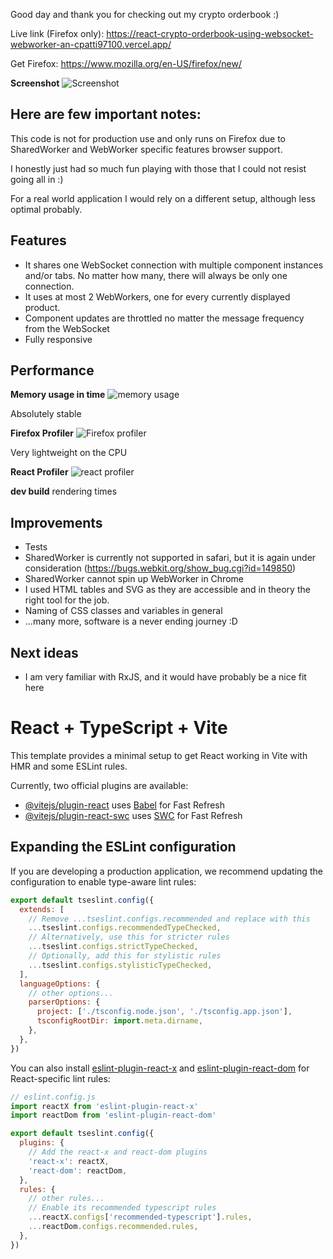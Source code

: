 Good day and thank you for checking out my crypto orderbook :)

Live link (Firefox only): https://react-crypto-orderbook-using-websocket-webworker-an-cpatti97100.vercel.app/

Get Firefox: https://www.mozilla.org/en-US/firefox/new/

**Screenshot** ![Screenshot](https://i.ibb.co/wsb5pSD/Screenshot-2021-07-04-at-14-13-28.png)

## Here are few important notes:

This code is not for production use and only runs on Firefox due to SharedWorker and WebWorker specific features browser support.

I honestly just had so much fun playing with those that I could not resist going all in :)

For a real world application I would rely on a different setup, although less optimal probably.

## Features

- It shares one WebSocket connection with multiple component instances and/or tabs. No matter how many, there will always be only one connection.
- It uses at most 2 WebWorkers, one for every currently displayed product.
- Component updates are throttled no matter the message frequency from the WebSocket
- Fully responsive

## Performance

**Memory usage in time** ![memory usage](https://i.ibb.co/qjhL4qQ/Screenshot-2021-07-04-at-14-15-51.png)

Absolutely stable

**Firefox Profiler** ![Firefox profiler](https://i.ibb.co/DK87DW7/Screenshot-2021-07-04-at-14-08-36.png)

Very lightweight on the CPU

**React Profiler** ![react profiler](https://i.ibb.co/hcQ4FCc/Screenshot-2021-07-04-at-14-20-05.png)

**dev build** rendering times

## Improvements

- Tests
- SharedWorker is currently not supported in safari, but it is again under consideration (https://bugs.webkit.org/show_bug.cgi?id=149850)
- SharedWorker cannot spin up WebWorker in Chrome
- I used HTML tables and SVG as they are accessible and in theory the right tool for the job.
- Naming of CSS classes and variables in general
- ...many more, software is a never ending journey :D

## Next ideas

- I am very familiar with RxJS, and it would have probably be a nice fit here

# React + TypeScript + Vite

This template provides a minimal setup to get React working in Vite with HMR and some ESLint rules.

Currently, two official plugins are available:

- [@vitejs/plugin-react](https://github.com/vitejs/vite-plugin-react/blob/main/packages/plugin-react) uses [Babel](https://babeljs.io/) for Fast Refresh
- [@vitejs/plugin-react-swc](https://github.com/vitejs/vite-plugin-react/blob/main/packages/plugin-react-swc) uses [SWC](https://swc.rs/) for Fast Refresh

## Expanding the ESLint configuration

If you are developing a production application, we recommend updating the configuration to enable type-aware lint rules:

```js
export default tseslint.config({
  extends: [
    // Remove ...tseslint.configs.recommended and replace with this
    ...tseslint.configs.recommendedTypeChecked,
    // Alternatively, use this for stricter rules
    ...tseslint.configs.strictTypeChecked,
    // Optionally, add this for stylistic rules
    ...tseslint.configs.stylisticTypeChecked,
  ],
  languageOptions: {
    // other options...
    parserOptions: {
      project: ['./tsconfig.node.json', './tsconfig.app.json'],
      tsconfigRootDir: import.meta.dirname,
    },
  },
})
```

You can also install [eslint-plugin-react-x](https://github.com/Rel1cx/eslint-react/tree/main/packages/plugins/eslint-plugin-react-x) and [eslint-plugin-react-dom](https://github.com/Rel1cx/eslint-react/tree/main/packages/plugins/eslint-plugin-react-dom) for React-specific lint rules:

```js
// eslint.config.js
import reactX from 'eslint-plugin-react-x'
import reactDom from 'eslint-plugin-react-dom'

export default tseslint.config({
  plugins: {
    // Add the react-x and react-dom plugins
    'react-x': reactX,
    'react-dom': reactDom,
  },
  rules: {
    // other rules...
    // Enable its recommended typescript rules
    ...reactX.configs['recommended-typescript'].rules,
    ...reactDom.configs.recommended.rules,
  },
})
```
